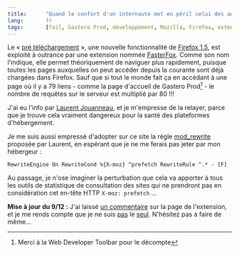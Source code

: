 ```yaml
--- 
title:      "Quand le confort d'un internaute met en péril celui des autres" 
lang:       fr 
tags:       [fail, Gastero Prod, développement, Mozilla, Firefox, extension, RewriteRule]
---
```


Le « [pré téléchargement](http://www.mozilla.org/projects/netlib/Link_Prefetching_FAQ.html) », une nouvelle fonctionnalité de [Firefox 1.5](http://www.mozilla.com/), est exploité à outrance par une extension nommée [FasterFox](http://fasterfox.mozdev.org/). Comme son nom l'indique, elle permet théoriquement de naviguer plus rapidement, puisque toutes les pages auxquelles on peut accéder depuis la courante sont déjà chargées dans Firefox. Sauf que si tout le monde fait ça en accédant à une page où il y a 79 liens - comme la page d'accueil de Gastero Prod[^1] - le nombre de requêtes sur le serveur est multiplié par 80 !!!


[^1]: Merci à la Web Developer Toolbar pour le décompte

J'ai eu l'info par [Laurent Jouanneau](http://ljouanneau.com/blog/2005/12/07/502-fasterfox-abuse-sur-le-prefetching), et je m'empresse de la relayer, parce que je trouve cela vraiment dangereux pour la santé des plateformes d'hébergement.

Je me suis aussi empressé d'adopter sur ce site la règle [mod_rewrite](http://www.webmaster-hub.com/publication/article5.html) proposée par Laurent, en espérant que je ne me ferais pas jeter par mon hébergeur :

`
RewriteEngine On
RewriteCond %{X-moz} ^prefetch
RewriteRule ^.* - [F]
`

Au passage, je n'ose imaginer la perturbation que cela va apporter à tous les outils de statistique de consultation des sites qui ne prendront pas en considération cet en-tête HTTP `X-moz: prefetch` ...

**Mise à jour du 9/12 :** J'ai laissé [un commentaire](https://addons.mozilla.org/extensions/moreinfo.php?id=1269&vid=7401&page=comments&action=successful#87434) sur la page de l'extension, et je me rends compte que je ne suis [pas](https://addons.mozilla.org/extensions/moreinfo.php?id=1269&vid=7401&page=comments&action=successful#87291) le [seul](https://addons.mozilla.org/extensions/moreinfo.php?id=1269&vid=7401&page=comments&action=successful#87432). N'hésitez pas à faire de même...
